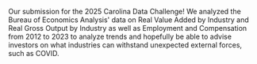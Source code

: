 Our submission for the 2025 Carolina Data Challenge! We analyzed the Bureau of Economics Analysis' data on Real Value Added by Industry and Real Gross Output by Industry as well as Employment and Compensation from 2012 to 2023 to analyze trends and hopefully be able to advise investors on what industries can withstand unexpected external forces, such as COVID.  
